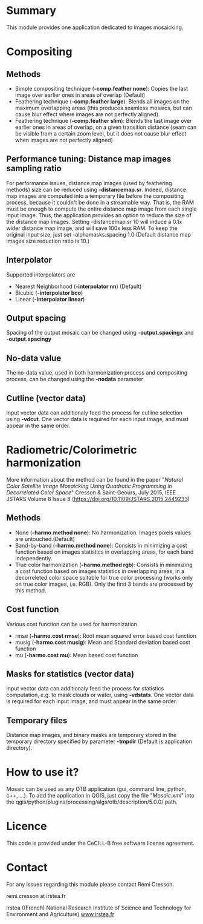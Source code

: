 Summary
=======

This module provides one application dedicated to images mosaicking. 

# Compositing

## Methods

* Simple compositing technique (__-comp.feather none__): Copies the last image over earlier ones in areas of overlap (Default)
* Feathering technique (__-comp.feather large__): Blends all images on the maximum overlapping areas (this produces seamless mosaics, but can cause blur effect where images are not perfectly aligned).
* Feathering technique (__-comp.feather slim__): Blends the last image over earlier ones in areas of overlap, on a given transition distance (seam can be visible from a certain zoom level, but it does not cause blur effect when images are not perfectly aligned)

## Performance tuning: Distance map images sampling ratio

For performance issues, distance map images (used by feathering methods) size can be reduced using __-distancemap.sr__. Indeed, distance map images are computed into a temporary file before the compositing process, because it couldn't be done in a streamable way. That is, the RAM must be enough to compute the entire distance map image from each single input image. Thus, the application provides an option to reduce the size of the distance map images. Setting -distancemap.sr 10 will induce a 0.1x wider distance map image, and will save 100x less RAM. To keep the original input size, just set -alphamasks.spacing 1.0 (Default distance map images size reduction ratio is 10.)

## Interpolator

Supported interpolators are
* Nearest Neighborhood (__-interpolator nn__) (Default)
* Bicubic (__-interpolator bco__)
* Linear (__-interpolator linear__)

## Output spacing

Spacing of the output mosaic can be changed using __-output.spacingx__ and __-output.spacingy__

## No-data value

The no-data value, used in both harmonization process and compositing process, can be changed using the __-nodata__ parameter

## Cutline (vector data)

Input vector data can additionaly feed the process for cutline selection using __-vdcut__. One vector data is required for each input image, and must appear in the same order.
 
# Radiometric/Colorimetric harmonization

More information about the method can be found in the paper "_Natural Color Satellite Image Mosaicking Using Quadratic Programming in Decorrelated Color Space_" Cresson & Saint-Geours, July 2015, IEEE JSTARS Volume 8 Issue 8 (https://doi.org/10.1109/JSTARS.2015.2449233)

## Methods

* None (__-harmo.method none__): No harmonization. Images pixels values are untouched.(Default)
* Band-by-band (__-harmo.method none__): Consists in minimizing a cost function based on images statistics in overlapping areas, for each band independently.
* True color harmonization (__-harmo.method rgb__): Consists in minimizing a cost function based on images statistics in overlapping areas, in a decorreleted color space suitable for true color processing (works only on true color images, i.e. RGB). Only the first 3 bands are processed by this method. 

## Cost function

Various cost function can be used for harmonization
* rmse (__-harmo.cost rmse__): Root mean squared error based cost function
* musig (__-harmo.cost musig__): Mean and Standard deviation based cost function
* mu (__-harmo.cost mu__): Mean based cost function

## Masks for statistics (vector data)

Input vector data can additionaly feed the process for statistics computation, e.g. to mask clouds or water, using __-vdstats__. One vector data is required for each input image, and must appear in the same order.

## Temporary files

Distance map images, and binary masks are temporary stored in the temporary directory specified by parameter __-tmpdir__ (Default is application directory).

How to use it?
=======

Mosaic can be used as any OTB application (gui, command line, python, c++, ...).
To add the application in QGIS, just copy the file "_Mosaic.xml_" into the qgis/python/plugins/processing/algs/otb/description/5.0.0/ path.

Licence
=======

This code is provided under the CeCILL-B free software license agreement.

Contact
=======

For any issues regarding this module please contact Rémi Cresson.

remi.cresson at irstea.fr

Irstea ((French) National Research Institute of Science and Technology for Environment and Agriculture)
www.irstea.fr
